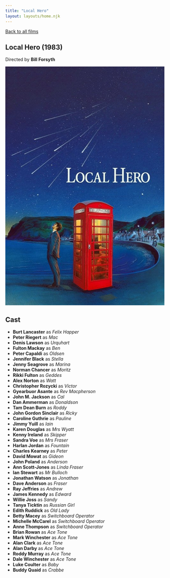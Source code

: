 ```yaml
---
title: "Local Hero"
layout: layouts/home.njk
---
```


<a href="../">Back to all films</a>

<article class="film">
  <h1>Local Hero (1983)</h1>

  <p class="director">
    Directed by <strong>Bill Forsyth</strong>
  </p>

  <img src="../films/posters/local-hero.jpg" alt="">

  <h2>
    Cast
  </h2>
  <ul>
    <li><strong>Burt Lancaster</strong> as <em>Felix Happer</em></li>
<li><strong>Peter Riegert</strong> as <em>Mac</em></li>
<li><strong>Denis Lawson</strong> as <em>Urquhart</em></li>
<li><strong>Fulton Mackay</strong> as <em>Ben</em></li>
<li><strong>Peter Capaldi</strong> as <em>Oldsen</em></li>
<li><strong>Jennifer Black</strong> as <em>Stella</em></li>
<li><strong>Jenny Seagrove</strong> as <em>Marina</em></li>
<li><strong>Norman Chancer</strong> as <em>Moritz</em></li>
<li><strong>Rikki Fulton</strong> as <em>Geddes</em></li>
<li><strong>Alex Norton</strong> as <em>Watt</em></li>
<li><strong>Christopher Rozycki</strong> as <em>Victor</em></li>
<li><strong>Gyearbuor Asante</strong> as <em>Rev Macpherson</em></li>
<li><strong>John M. Jackson</strong> as <em>Cal</em></li>
<li><strong>Dan Ammerman</strong> as <em>Donaldson</em></li>
<li><strong>Tam Dean Burn</strong> as <em>Roddy</em></li>
<li><strong>John Gordon Sinclair</strong> as <em>Ricky</em></li>
<li><strong>Caroline Guthrie</strong> as <em>Pauline</em></li>
<li><strong>Jimmy Yuill</strong> as <em>Iain</em></li>
<li><strong>Karen Douglas</strong> as <em>Mrs Wyatt</em></li>
<li><strong>Kenny Ireland</strong> as <em>Skipper</em></li>
<li><strong>Sandra Voe</strong> as <em>Mrs Fraser</em></li>
<li><strong>Harlan Jordan</strong> as <em>Fountain</em></li>
<li><strong>Charles Kearney</strong> as <em>Peter</em></li>
<li><strong>David Mowat</strong> as <em>Gideon</em></li>
<li><strong>John Poland</strong> as <em>Anderson</em></li>
<li><strong>Ann Scott-Jones</strong> as <em>Linda Fraser</em></li>
<li><strong>Ian Stewart</strong> as <em>Mr Bulloch</em></li>
<li><strong>Jonathan Watson</strong> as <em>Jonathan</em></li>
<li><strong>Dave Anderson</strong> as <em>Fraser</em></li>
<li><strong>Ray Jeffries</strong> as <em>Andrew</em></li>
<li><strong>James Kennedy</strong> as <em>Edward</em></li>
<li><strong>Willie Joss</strong> as <em>Sandy</em></li>
<li><strong>Tanya Ticktin</strong> as <em>Russian Girl</em></li>
<li><strong>Edith Ruddick</strong> as <em>Old Lady</em></li>
<li><strong>Betty Macey</strong> as <em>Switchboard Operator</em></li>
<li><strong>Michelle McCarel</strong> as <em>Switchboard Operator</em></li>
<li><strong>Anne Thompson</strong> as <em>Switchboard Operator</em></li>
<li><strong>Brian Rowan</strong> as <em>Ace Tone</em></li>
<li><strong>Mark Winchester</strong> as <em>Ace Tone</em></li>
<li><strong>Alan Clark</strong> as <em>Ace Tone</em></li>
<li><strong>Alan Darby</strong> as <em>Ace Tone</em></li>
<li><strong>Roddy Murray</strong> as <em>Ace Tone</em></li>
<li><strong>Dale Winchester</strong> as <em>Ace Tone</em></li>
<li><strong>Luke Coulter</strong> as <em>Baby</em></li>
<li><strong>Buddy Quaid</strong> as <em>Crabbe</em></li>
  </ul>
</article>
